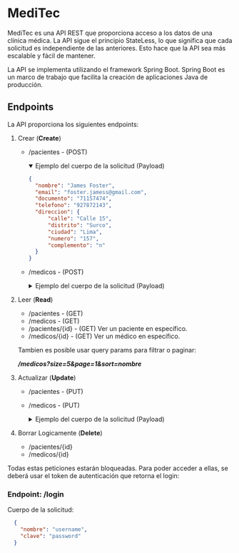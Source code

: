 # MediTec

MediTec es una API REST que proporciona acceso a los datos de una clínica médica. La API sigue el principio StateLess, lo que significa que cada solicitud es independiente de las anteriores. Esto hace que la API sea más escalable y fácil de mantener.

La API se implementa utilizando el framework Spring Boot. Spring Boot es un marco de trabajo que facilita la creación de aplicaciones Java de producción.

## Endpoints
La API proporciona los siguientes endpoints:

1. Crear (**Create**)
    * /pacientes - (POST)
        <details open>
        <summary>Ejemplo del cuerpo de la solicitud (Payload)</summary>

        ```JSON
        {
          "nombre": "James Foster",
          "email": "foster.jamess@gmail.com",
          "documento": "71157474",
          "telefono": "927872143",
          "direccion": {
              "calle": "Calle 15",
              "distrito": "Surco",
              "ciudad": "Lima",
              "numero": "157",
              "complemento": "n"
          }
        }
        ```
        </details>
    * /medicos - (POST)

         <details>
          <summary>Ejemplo del cuerpo de la solicitud (Payload)</summary>

        ```JSON
          {
            "nombre": "Jorge Chavez",
            "email": "chavez.jorge@gmail.com",
            "documento": "87657874",
            "telefono": "927452543",
            "especialidad": "PEDIATRIA",
            "direccion": {
                "calle": "Calle 15",
                "distrito": "Miraflores",
                "ciudad": "Lima",
                "numero": "452",
                "complemento": "b"
            }
          }
        ```
        </details>

2. Leer (**Read**)
    * /pacientes - (GET)
    * /medicos - (GET)
    * /pacientes/{id} - (GET) Ver un paciente en específico.
    * /medicos/{id} - (GET) Ver un médico en específico.

    Tambien es posible usar query params para filtrar o paginar:

    **_/medicos?size=5&page=1&sort=nombre_**

3. Actualizar (**Update**)
    * /pacientes - (PUT)
    * /medicos - (PUT)
      <details>
      <summary>Ejemplo del cuerpo de la solicitud (Payload)</summary>

      ```JSON
      {
        "id":8,
        "nombre": "Jorge Chavez"
      }
      ```
    </details>
4. Borrar Logicamente (**Delete**)
    * /pacientes/{id}
    * /medicos/{id}

Todas estas peticiones estarán bloqueadas. Para poder acceder a ellas, se deberá usar el token de autenticación que retorna el login:

### **Endpoint:** /login

Cuerpo de la solicitud:
```json
  {
    "nombre": "username",
    "clave": "password"
  }
```

